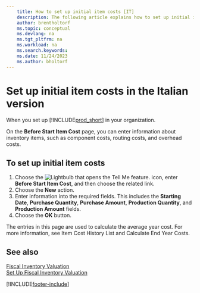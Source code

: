 ```yaml
---
    title: How to set up initial item costs [IT]
    description: The following article explains how to set up initial item costs with the Before Start Item Cost feature.
    author: brentholtorf
    ms.topic: conceptual
    ms.devlang: na
    ms.tgt_pltfrm: na
    ms.workload: na
    ms.search.keywords:
    ms.date: 11/24/2023
    ms.author: bholtorf
---
```

# Set up initial item costs in the Italian version
When you set up [!INCLUDE[prod_short](../../includes/prod_short.md)] in your organization.  

On the **Before Start Item Cost** page, you can enter information about inventory items, such as component costs, routing costs, and overhead costs.  

## To set up initial item costs  

1.  Choose the ![Lightbulb that opens the Tell Me feature.](../../media/ui-search/search_small.png "Tell me what you want to do") icon, enter **Before Start Item Cost**, and then choose the related link.  
2.  Choose the **New** action.  
3.  Enter information into the required fields. This includes the **Starting Date**, **Purchase Quantity**, **Purchase Amount**, **Production Quantity**, and **Production Amount** fields.  
4.  Choose the **OK** button.  

The entries in this page are used to calculate the average year cost. For more information, see Item Cost History List and Calculate End Year Costs.  

## See also  
 [Fiscal Inventory Valuation](fiscal-inventory-valuation.md)   
 [Set Up Fiscal Inventory Valuation](how-to-set-up-fiscal-inventory-valuation.md)   


[!INCLUDE[footer-include](../../includes/footer-banner.md)]